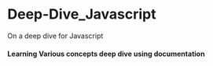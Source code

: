# Deep-Dive_Javascript
On a deep dive for Javascript 
#### Learning Various concepts deep dive using documentation 
